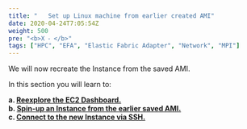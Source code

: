 ```yaml
---
title: "   Set up Linux machine from earlier created AMI"
date: 2020-04-24T7:05:54Z
weight: 500
pre: "<b>X ⁃ </b>"
tags: ["HPC", "EFA", "Elastic Fabric Adapter", "Network", "MPI"]
---
```


We will now recreate the Instance from the saved AMI.  

In this section you will learn to:  

**a.	[Reexplore the EC2 Dashboard.](http://slchen-lab-training.s3-website-ap-southeast-1.amazonaws.com/10-recreateinstanceami/04-aws-ec2-dashboard.html)**  
**b.	[Spin-up an Instance from the earlier saved AMI.](http://slchen-lab-training.s3-website-ap-southeast-1.amazonaws.com/10-recreateinstanceami/06-launchec2instance.html)**  
**c.	[Connect to the new Instance via SSH.](http://slchen-lab-training.s3-website-ap-southeast-1.amazonaws.com/10-recreateinstanceami/07-sshec2instance.html)**  
